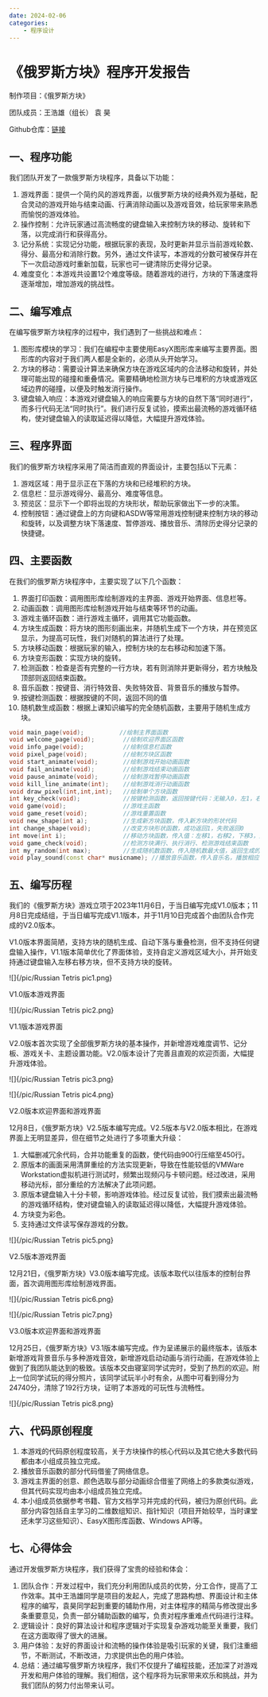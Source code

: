 ```yaml
---
date: 2024-02-06
categories:
    - 程序设计
---
```


# 《俄罗斯方块》程序开发报告
制作项目：《俄罗斯方块》

团队成员：王浩雄（组长）  袁  昊

Github仓库：[链接](https://wanghx2024.github.com/Russian-Tetris)

## 一、程序功能
我们团队开发了一款俄罗斯方块程序，具备以下功能：
1. 游戏界面：提供一个简约风的游戏界面，以俄罗斯方块的经典外观为基础，配合灵动的游戏开始与结束动画、行满消除动画以及游戏音效，给玩家带来熟悉而愉悦的游戏体验。
2. 操作控制：允许玩家通过高流畅度的键盘输入来控制方块的移动、旋转和下落，以完成消行和获得高分。
3. 记分系统：实现记分功能，根据玩家的表现，及时更新并显示当前游戏轮数、得分、最高分和消除行数。另外，通过文件读写，本游戏的分数可被保存并在下一次启动游戏时重新加载，玩家也可一键清除历史得分记录。
4. 难度变化：本游戏共设置12个难度等级。随着游戏的进行，方块的下落速度将逐渐增加，增加游戏的挑战性。
## 二、编写难点
在编写俄罗斯方块程序的过程中，我们遇到了一些挑战和难点：
1. 图形库模块的学习：我们在编程中主要使用EasyX图形库来编写主要界面。图形库的内容对于我们两人都是全新的，必须从头开始学习。
2. 方块的移动：需要设计算法来确保方块在游戏区域内的合法移动和旋转，并处理可能出现的碰撞和重叠情况。需要精确地检测方块与已堆积的方块或游戏区域边界的碰撞，以便及时触发消行操作。
3. 键盘输入响应：本游戏对键盘输入的响应需要与方块的自然下落“同时进行”，而多行代码无法“同时执行”。我们进行反复试验，摸索出最流畅的游戏循环结构，使对键盘输入的读取延迟得以降低，大幅提升游戏体验。
## 三、程序界面
我们的俄罗斯方块程序采用了简洁而直观的界面设计，主要包括以下元素：
1. 游戏区域：用于显示正在下落的方块和已经堆积的方块。
2. 信息栏：显示游戏得分、最高分、难度等信息。
3. 预览区：显示下一个即将出现的方块形状，帮助玩家做出下一步的决策。
4. 控制按钮：通过键盘上的方向键和ASDW等常用游戏控制键来控制方块的移动和旋转，以及调整方块下落速度、暂停游戏、播放音乐、清除历史得分记录的快捷键。

## 四、主要函数
在我们的俄罗斯方块程序中，主要实现了以下几个函数：
1. 界面打印函数：调用图形库绘制游戏的主界面、游戏开始界面、信息栏等。
2. 动画函数：调用图形库绘制游戏开始与结束等环节的动画。
3. 游戏主循环函数：进行游戏主循环，调用其它功能函数。
4. 方块生成函数：将方块的图形刻画出来，并随机生成下一个方块，并在预览区显示，为提高可玩性，我们对随机的算法进行了处理。
5. 方块移动函数：根据玩家的输入，控制方块的左右移动和加速下落。
6. 方块变形函数：实现方块的旋转。
7. 检测函数：检查是否有完整的一行方块，若有则消除并更新得分，若方块触及顶部则返回结束函数。
8. 音乐函数：按键音、消行特效音、失败特效音、背景音乐的播放与暂停。
9. 按键检测函数：根据按键的不同，返回不同的值
10. 随机数生成函数：根据上课知识编写的完全随机函数，主要用于随机生成方块。

 ``` cpp title="函数声明" linenums="1"
 void main_page(void);			//绘制主界面函数
void welcome_page(void);		//绘制欢迎界面区函数
void info_page(void);			//绘制信息栏函数
void pixel_page(void);			//绘制方块区函数
void start_animate(void);		//绘制游戏开始动画函数
void fail_animate(void);		//绘制游戏结束动画函数
void pause_animate(void);		//绘制游戏暂停动画函数
void kill_line_animate(int);	//绘制游戏消行动画函数
void draw_pixel(int,int,int);	//绘制单个方块函数
int key_check(void);			//按键检测函数，返回按键代码：无输入0，左1，右2，上3，下4，空格5，pause6，sound7，reset8，enter9
void game(void);				//游戏主函数
void game_reset(void);			//游戏重置函数
void new_shape(int a);			//生成新方块函数，传入新方块的形状代码
int change_shape(void);			//改变方块形状函数，成功返回1，失败返回0
int move(int i);				//移动方块函数，传入值：左移1，右移2，下移3，返回值：成功1，失败0
void game_check(void);			//检测方块满行、执行消行、检测游戏结束函数
int my_random(int max);			//生成随机数函数，传入随机数最大值，返回生成的随机数
void play_sound(const char* musicname);	//播放音乐函数，传入音乐名，播放相应音乐
```

## 五、编写历程
我们的《俄罗斯方块》游戏立项于2023年11月6日，于当日编写完成V1.0版本；11月8日完成结组，于当日编写完成V1.1版本，并于11月10日完成首个由团队合作完成的V2.0版本。

V1.0版本界面简陋，支持方块的随机生成、自动下落与重叠检测，但不支持任何键盘输入操作，V1.1版本简单优化了界面体验，支持自定义游戏区域大小，并开始支持通过键盘输入左移右移方块，但不支持方块的旋转。

![]{/pic/Russian Tetris pic1.png}

V1.0版本游戏界面

![]{/pic/Russian Tetris pic2.png}

V1.1版本游戏界面

V2.0版本首次实现了全部俄罗斯方块的基本操作，并新增游戏难度调节、记分板、游戏关卡、主题设置功能。V2.0版本设计了完善且直观的欢迎页面，大幅提升游戏体验。

![]{/pic/Russian Tetris pic3.png}

![]{/pic/Russian Tetris pic4.png}

V2.0版本欢迎界面和游戏界面

12月8日，《俄罗斯方块》V2.5版本编写完成。V2.5版本与V2.0版本相比，在游戏界面上无明显差异，但在细节之处进行了多项重大升级：
1. 大幅删减冗余代码，合并功能重复的函数，使代码由900行压缩至450行。
2. 原版本的画面采用清屏重绘的方法实现更新，导致在性能较低的VMWare Workstation虚拟机进行测试时，频繁出现频闪与卡顿问题。经过改进，采用移动光标，部分重绘的方法解决了此项问题。
3. 原版本键盘输入十分卡顿，影响游戏体验。经过反复试验，我们摸索出最流畅的游戏循环结构，使对键盘输入的读取延迟得以降低，大幅提升游戏体验。
4. 方块变为彩色。
5. 支持通过文件读写保存游戏的分数。
 
![]{/pic/Russian Tetris pic5.png}

V2.5版本游戏界面

12月21日，《俄罗斯方块》V3.0版本编写完成。该版本取代以往版本的控制台界面，首次调用图形库绘制游戏界面。

![]{/pic/Russian Tetris pic6.png}

![]{/pic/Russian Tetris pic7.png}

V3.0版本欢迎界面和游戏界面

12月25日，《俄罗斯方块》V3.1版本编写完成。作为呈递展示的最终版本，该版本新增游戏背景音乐与多种游戏音效，新增游戏启动动画与消行动画，在游戏体验上做到了我团队能达到的极致。该版本交由寝室同学试完时，受到了热烈的欢迎。附上一位同学试玩的得分照片，该同学试玩半小时有余，从图中可看到得分为24740分，清除了192行方块，证明了本游戏的可玩性与流畅性。
 
![]{/pic/Russian Tetris pic8.png}

## 六、代码原创程度
1. 本游戏的代码原创程度较高，关于方块操作的核心代码以及其它绝大多数代码都由本小组成员独立完成。
2. 播放音乐函数的部分代码借鉴了网络信息。
3. 游戏主界面的创意、颜色选取与部分动画综合借鉴了网络上的多款类似游戏，但其代码实现均由本小组成员独立完成。
4. 本小组成员依据参考书籍、官方文档学习并完成的代码，被归为原创代码。此部分内容包括自主学习的二维数组知识、指针知识（项目开始较早，当时课堂还未学习这些知识）、EasyX图形库函数、Windows API等。

## 七、心得体会
通过开发俄罗斯方块程序，我们获得了宝贵的经验和体会：
1. 团队合作：开发过程中，我们充分利用团队成员的优势，分工合作，提高了工作效率。其中王浩雄同学是项目的发起人，完成了思路构想、界面设计和主体程序的编写，袁昊同学起到重要的辅助作用，对主体程序的精简与修改提出多条重要意见，负责一部分辅助函数的编写，负责对程序重难点代码进行注释。
2. 逻辑设计：良好的算法设计和程序逻辑对于实现复杂游戏功能至关重要，我们在这方面取得了很大的进展。
3. 用户体验：友好的界面设计和流畅的操作体验是吸引玩家的关键，我们注重细节，不断测试，不断改进，力求提供出色的用户体验。
4. 总结：通过编写俄罗斯方块程序，我们不仅提升了编程技能，还加深了对游戏开发和用户体验的理解。我们相信，这个程序将为玩家带来欢乐和挑战，并为我们团队的努力付出带来认可。
